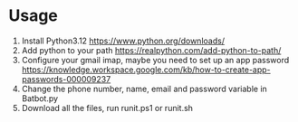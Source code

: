 # Usage
1. Install Python3.12 https://www.python.org/downloads/
2. Add python to your path https://realpython.com/add-python-to-path/
3. Configure your gmail imap, maybe you need to set up an app password https://knowledge.workspace.google.com/kb/how-to-create-app-passwords-000009237
4. Change the phone number, name, email and password variable in Batbot.py
6. Download all the files, run runit.ps1 or runit.sh
